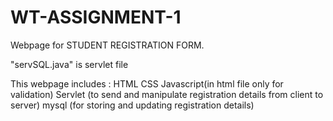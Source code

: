 # WT-ASSIGNMENT-1
Webpage for STUDENT REGISTRATION FORM.

"servSQL.java" is servlet file

This webpage includes :
HTML
CSS
Javascript(in html file only for validation)
Servlet (to send and manipulate registration details from client to server)
mysql (for storing and updating registration details)
